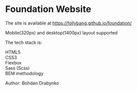 # Foundation Website

The site is available at https://follybang.github.io/foundation/

Mobile(320px) and desktop(1400px) layout supported

The tech stack is:

HTML5<br>
CSS3<br>
Flexbox<br>
Sass (Scss)<br>
BEM methodology<br>

Author: Bohdan Drabynko
